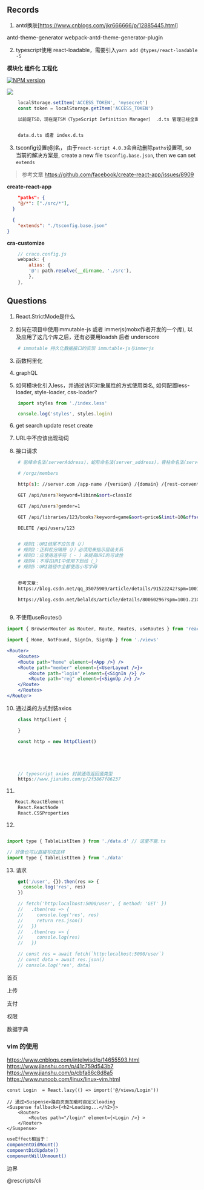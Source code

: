## Records

1. antd换肤[https://www.cnblogs.com/jkr666666/p/12885445.html]

antd-theme-generator
webpack-antd-theme-generator-plugin 

2. typescript使用 react-loadable，需要引入`yarn add @types/react-loadable -S`


**模块化**
**组件化**
**工程化**

[![NPM version](https://img.shields.io/npm/v/litecase-design.svg?style=flat)](https://www.npmjs.com/package/litecase-design)

<img src="https://img.shields.io/badge/litecase--pro-1.1.0-brightgreen" />


```js
    localStorage.setItem('ACCESS_TOKEN', 'mysecret')
    const token = localStorage.getItem('ACCESS_TOKEN')
```

```sh
    以前是TSD，现在是TSM（TypeScript Definition Manager） .d.ts 管理已经全面转向 Typings (已废弃) 、 DefinitelyTyped


    data.d.ts 或者 index.d.ts
```

3. tsconfig设置`@`别名， 由于`react-script 4.0.3`会自动删除`paths`设置项, so 当前的解决方案是, create a new file   `tsconfig.base.json`, then we can set `extends`

> 参考文章 https://github.com/facebook/create-react-app/issues/8909

**create-react-app**

```json
    "paths": {
    "@/*": ["./src/*"],
  }

  {
    "extends": "./tsconfig.base.json"
}
```

**cra-customize**
```js
    // craco.config.js
    webpack: {
        alias: {
        '@': path.resolve(__dirname, './src'),
        },
    },
```


## Questions

1. React.StrictMode是什么

2. 如何在项目中使用immutable-js 或者 immerjs(mobx作者开发的一个库), 以及应用了这几个库之后，还有必要用loadsh 后者 underscore

```sh
    # immutable 持久化数据接口的实现 immutable-js与immerjs
```

3. 函数柯里化

4. graphQL

5. 如何模块化引入less，并通过访问对象属性的方式使用类名, 如何配置less-loader, style-loader, css-loader?

```jsx
    import styles from './index.less'

    console.log('styles', styles.login)
```
6. get search update reset create

7. URL中不应该出现动词

8. 接口请求
```sh
    # 驼峰命名法(serverAddress)，蛇形命名法(server_address)，脊柱命名法(server-address)

    # /orgz/members

    http(s): //server.com /app-name /{version} /{domain} /{rest-convention}

    GET /api/users?keyword=libinm&sort=classId

    GET /api/users?gender=1

    GET /api/libraries/123/books?keyword=game&sort=price&limit=10&offset=0

    DELETE /api/users/123


    # 规则1：URI结尾不应包含（/）
    # 规则2：正斜杠分隔符（/）必须用来指示层级关系
    # 规则3：应使用连字符（ - ）来提高URI的可读性
    # 规则4：不得在URI中使用下划线（_）
    # 规则5：URI路径中全都使用小写字母


    参考文章: 
    https://blog.csdn.net/qq_35075909/article/details/91522242?spm=1001.2101.3001.6650.5&utm_medium=distribute.pc_relevant.none-task-blog-2%7Edefault%7EBlogCommendFromBaidu%7Edefault-5.no_search_link&depth_1-utm_source=distribute.pc_relevant.none-task-blog-2%7Edefault%7EBlogCommendFromBaidu%7Edefault-5.no_search_link

    https://blog.csdn.net/belalds/article/details/80060296?spm=1001.2101.3001.6650.9&utm_medium=distribute.pc_relevant.none-task-blog-2%7Edefault%7ECTRLIST%7Edefault-9.fixedcolumn&depth_1-utm_source=distribute.pc_relevant.none-task-blog-2%7Edefault%7ECTRLIST%7Edefault-9.fixedcolumn
    
```

9. 不使用useRoutes()
```jsx
import { BrowserRouter as Router, Route, Routes, useRoutes } from 'react-router-dom'

import { Home, NotFound, SignIn, SignUp } from './views'

<Router>
    <Routes>
    <Route path="home" element={<App />} />
    <Route path="member" element={<UserLayout />}>
        <Route path="login" element={<SignIn />} />
        <Route path="reg" element={<SignUp />} />
    </Route>
    </Routes>
</Router>
```

10. 通过类的方式封装axios
```js
    class httpClient {

    }

    const http = new httpClient()





    // typescript axios 封装通用返回值类型
    https://www.jianshu.com/p/2f3867f86237
```

11. 
```sh
   React.ReactElement
    React.ReactNode
    React.CSSProperties
```

12. 
```jsx

import type { TableListItem } from './data.d' // 这里不能.ts

// 好像也可以直接写成这样
import type { TableListItem } from './data' 
```

13. 请求
```js
    get('/user', {}).then(res => {
      console.log('res', res)
    })

    // fetch('http:localhost:5000/user', { method: 'GET' })
    //   .then(res => {
    //     console.log('res', res)
    //     return res.json()
    //   })
    //   .then(res => {
    //     console.log(res)
    //   })

    // const res = await fetch(`http:localhost:5000/user`)
    // const data = await res.json()
    // console.log('res', data)
```

首页

上传

支付

权限

数据字典


### vim 的使用

https://www.cnblogs.com/intelwisd/p/14655593.html
https://www.jianshu.com/p/41c759d543b7
https://www.jianshu.com/p/cbfa86c8d8a5
https://www.runoob.com/linux/linux-vim.html


```tsx
const Login  = React.lazy(() => import('@/views/Login'))

// 通过<Suspense>路由页面加载时自定义loading
<Suspense fallback={<h2>Loading...</h2>}>
    <Router>
        <Routes path="/login" element={<Login />} >
    </Router>
</Suspense>
```


```sh
useEffect相当于：
componentDidMount()
compoentDidUpdate()
componentWillUnmount()
```

边界

@rescripts/cli